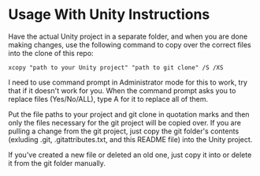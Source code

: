# Usage With Unity Instructions
Have the actual Unity project in a separate folder, and when you are done making changes, use the following command to copy over the correct files into the clone of this repo:
```
xcopy "path to your Unity project" "path to git clone" /S /XS
```
I need to use command prompt in Administrator mode for this to work, try that if it doesn't work for you.
When the command prompt asks you to replace files (Yes/No/ALL), type A for it to replace all of them.

Put the file paths to your project and git clone in quotation marks and then only the files necessary for the git project will be copied over.
If you are pulling a change from the git project, just copy the git folder's contents (exluding .git, .gitattributes.txt, and this README file) into the Unity project.

If you've created a new file or deleted an old one, just copy it into or delete it from the git folder manually.
